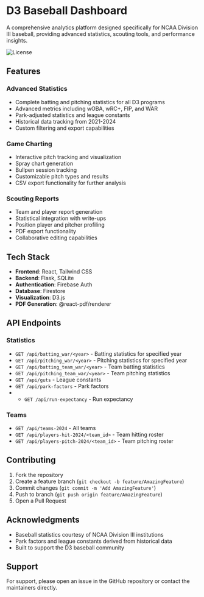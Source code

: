 # D3 Baseball Dashboard

A comprehensive analytics platform designed specifically for NCAA Division III baseball, providing advanced statistics, scouting tools, and performance insights.

![License](https://img.shields.io/badge/license-MIT-blue.svg)

## Features

### Advanced Statistics
- Complete batting and pitching statistics for all D3 programs
- Advanced metrics including wOBA, wRC+, FIP, and WAR
- Park-adjusted statistics and league constants
- Historical data tracking from 2021-2024
- Custom filtering and export capabilities

### Game Charting
- Interactive pitch tracking and visualization
- Spray chart generation
- Bullpen session tracking
- Customizable pitch types and results
- CSV export functionality for further analysis

### Scouting Reports
- Team and player report generation
- Statistical integration with write-ups
- Position player and pitcher profiling
- PDF export functionality
- Collaborative editing capabilities

## Tech Stack

- **Frontend**: React, Tailwind CSS
- **Backend**: Flask, SQLite
- **Authentication**: Firebase Auth
- **Database**: Firestore
- **Visualization**: D3.js
- **PDF Generation**: @react-pdf/renderer

## API Endpoints

### Statistics
- `GET /api/batting_war/<year>` - Batting statistics for specified year
- `GET /api/pitching_war/<year>` - Pitching statistics for specified year
- `GET /api/batting_team_war/<year>` - Team batting statistics
- `GET /api/pitching_team_war/<year>` - Team pitching statistics
- `GET /api/guts` - League constants
- `GET /api/park-factors` - Park factors
- - `GET /api/run-expectancy` - Run expectancy
    
### Teams
- `GET /api/teams-2024` - All teams
- `GET /api/players-hit-2024/<team_id>` - Team hitting roster
- `GET /api/players-pitch-2024/<team_id>` - Team pitching roster

## Contributing

1. Fork the repository
2. Create a feature branch (`git checkout -b feature/AmazingFeature`)
3. Commit changes (`git commit -m 'Add AmazingFeature'`)
4. Push to branch (`git push origin feature/AmazingFeature`)
5. Open a Pull Request

## Acknowledgments

- Baseball statistics courtesy of NCAA Division III institutions
- Park factors and league constants derived from historical data
- Built to support the D3 baseball community

## Support

For support, please open an issue in the GitHub repository or contact the maintainers directly.
